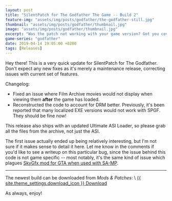 ```yaml
---
layout: post
title: "SilentPatch for The Godfather The Game -- Build 2"
feature-img: "assets/img/posts/godfather/the-godfather-still.jpg"
thumbnail: "assets/img/posts/godfather/thumbnail.jpg"
image: "assets/img/posts/godfather/thumbnail.jpg"
excerpt: "Was the patch not working with your game version? Got you covered now."
game-series: "godfather"
date: 2019-04-14 19:05:00 +0200
tags: [Releases]
---
```

Hey there! This is a very quick update for SilentPatch for The Godfather.
Don't expect any new fixes as it's merely a maintenance release, correcting issues with current set of features.

Changelog:
* Fixed an issue where Film Archive movies would not display when viewing them **after** the game has loaded.
* Reconstructed the code to account for DRM better. Previously, it's been reported that many localized EXE versions would not work with SPGF. They should be fine now!

This release also ships with an updated Ultimate ASI Loader, so please grab all the files from the archive, not just the ASI.


The first issue actually ended up being relatively interesting, but I'm not sure if it makes sense to detail it here.
Let me know in the comments if you'd like to see a writeup on this particular bug, since the issue behind this code is not game specific
-- most notably, it's the same kind of issue which plagues [SkyGfx mod for GTA when used with SA-MP](https://gtaforums.com/topic/752667-relsasamp-sampgraphicrestore/).

***

The newest build can be downloaded from *Mods & Patches*: \\
<a href="{% link _games/godfather.md %}#silentpatch" class="button" role="button">{{ site.theme_settings.download_icon }} Download</a>

As always, enjoy!